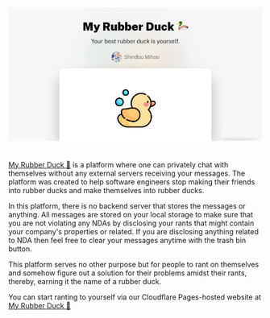 <div align=center>
  <img src="https://raw.githubusercontent.com/ShindouMihou/MyRubberDuck/master/static/rubbery_duck.png" align="center"/>
</div>

#

[My Rubber Duck 🦆](https://rubberduck.mihou.pw) is a platform where one can privately chat with themselves without any external servers receiving your messages. The platform was created to help software engineers stop making their friends into rubber ducks and make themselves into rubber ducks.

In this platform, there is no backend server that stores the messages or anything. All messages are stored on your local storage to make sure that you are 
not violating any NDAs by disclosing your rants that might contain your company's properties or related. If you are disclosing anything related to NDA then 
feel free to clear your messages anytime with the trash bin button.

This platform serves no other purpose but for people to rant on themselves and somehow figure out a solution for their problems amidst their rants, thereby, earning it the name of a rubber duck.

You can start ranting to yourself via our Cloudflare Pages-hosted website at [My Rubber Duck 🦆](https://rubberduck.mihou.pw)
